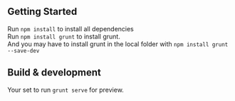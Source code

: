 
## Getting Started
    
Run `npm install` to install all dependencies  
Run `npm install grunt` to install grunt.  
And you may have to install grunt in the local folder with `npm install grunt --save-dev`

## Build & development

Your set to run `grunt serve` for preview.

